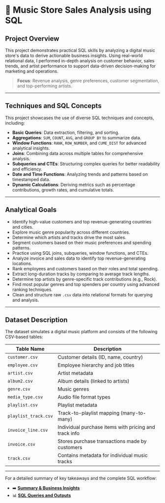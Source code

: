 # 🎵 Music Store Sales Analysis using SQL

## Project Overview

This project demonstrates practical SQL skills by analyzing a digital music store's data to derive actionable business insights. Using real-world relational data, I performed in-depth analysis on customer behavior, sales trends, and artist performance to support data-driven decision-making for marketing and operations.

>  **Focus**: Revenue analysis, genre preferences, customer segmentation, and top-performing artists.

---

## Techniques and SQL Concepts

This project showcases the use of diverse SQL techniques and concepts, including:

- **Basic Queries**: Data extraction, filtering, and sorting.
- **Aggregations**: `SUM`, `COUNT`, `AVG`, and `GROUP BY` to summarize data.
- **Window Functions**: `RANK`, `ROW_NUMBER`, and `CUME_DIST` for advanced analytical insights.
- **Joins**: Combining data across multiple tables for comprehensive analysis.
- **Subqueries and CTEs**: Structuring complex queries for better readability and efficiency.
- **Date and Time Functions**: Analyzing trends and patterns based on timestamped data.
- **Dynamic Calculations**: Deriving metrics such as percentage contributions, growth rates, and cumulative totals.


---

## Analytical Goals

- Identify high-value customers and top revenue-generating countries and cities.
- Explore music genre popularity across different countries.
- Determine which artists and tracks drive the most sales.
- Segment customers based on their music preferences and spending patterns.
- Practice using SQL joins, subqueries, window functions, and CTEs.
- Analyze invoice and sales data to identify top revenue-generating locations.
- Rank employees and customers based on their roles and total spending.
- Extract long-duration tracks by comparing to average track lengths.
- Determine top artists by genre-specific track contributions (e.g., Rock).
- Find most popular genres and top spenders per country using advanced ranking techniques.
- Clean and structure raw `.csv` data into relational formats for querying and analysis.

---

## Dataset Description

The dataset simulates a digital music platform and consists of the following CSV-based tables:

| Table Name         | Description                                               |
|--------------------|-----------------------------------------------------------|
| `customer.csv`     | Customer details (ID, name, country)                      |
| `employee.csv`     | Employee hierarchy and job titles                         |
| `artist.csv`       | Artist metadata                                           |
| `album2.csv`       | Album details (linked to artists)                         |
| `genre.csv`        | Music genres                                              |
| `media_type.csv`   | Audio file format types                                   |
| `playlist.csv`     | Playlist metadata                                         |
| `playlist_track.csv` | Track-to-playlist mapping (many-to-many)                |
| `invoice_line.csv` | Individual purchase items with pricing and track info     |
| `invoice.csv`      | 	Stores purchase transactions made by customers           |
| `track.csv`        | Contains metadata for individual music tracks             |


---

For a detailed summary of key takeaways and the complete SQL workflow:

- ➡️ **[Summary & Business Insights](./Insights.md)**
- 📊 **[SQL Queries and Outputs](./Query_Results.md)**

